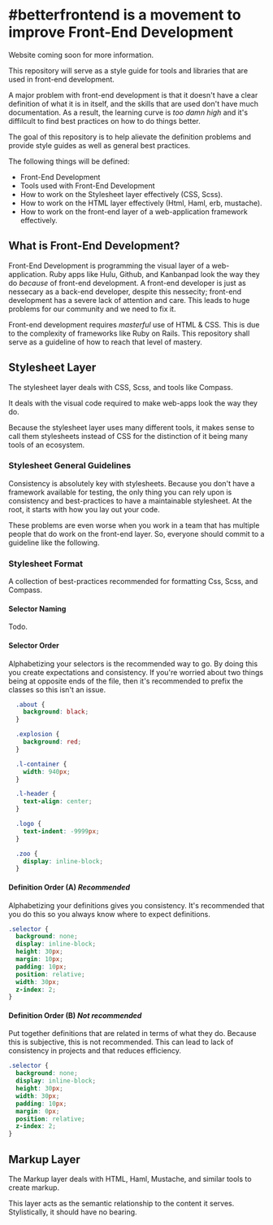 # #betterfrontend is a movement to improve Front-End Development

Website coming soon for more information.

This repository will serve as a style guide for tools and libraries that are
used in front-end development.

A major problem with front-end development is that it doesn't have a
clear definition of what it is in itself, and the skills that are used
don't have much documentation. As a result, the learning curve is *too
damn high* and it's diffilcult to find best practices on how to do
things better. 

The goal of this repository is to help alievate the definition problems
and provide style guides as well as general best practices.

The following things will be defined:

* Front-End Development
* Tools used with Front-End Development
* How to work on the Stylesheet layer effectively (CSS, Scss).
* How to work on the HTML layer effectively (Html, Haml, erb, mustache).
* How to work on the front-end layer of a web-application framework
  effectively.

## What is Front-End Development?

Front-End Development is programming the visual layer of a
web-application. Ruby apps like Hulu, Github, and Kanbanpad look the way
they do *because* of front-end development. A front-end developer is
just as nessecary as a back-end developer, despite this nessecity;
front-end development has a severe lack of attention and care. This
leads to huge problems for our community and we need to fix it.

Front-end development requires *masterful* use of HTML & CSS. This is
due to the complexity of frameworks like Ruby on Rails. This repository
shall serve as a guideline of how to reach that level of mastery.

## Stylesheet Layer

The stylesheet layer deals with CSS, Scss, and tools like Compass.

It deals with the visual code required to make web-apps look the way
they do.

Because the stylesheet layer uses many different tools, it makes sense
to call them stylesheets instead of CSS for the distinction of it being
many tools of an ecosystem.

### Stylesheet General Guidelines

Consistency is absolutely key with stylesheets. Because you don't have a
framework available for testing, the only thing you can rely upon is
consistency and best-practices to have a maintainable stylesheet. At the
root, it starts with how you lay out your code.

These problems are even worse when you work in a team that has multiple
people that do work on the front-end layer. So, everyone should commit
to a guideline like the following.

### Stylesheet Format 

A collection of best-practices recommended for formatting Css, Scss, and Compass.

#### Selector Naming

Todo.

#### Selector Order 

Alphabetizing your selectors is the recommended way to go. By doing this
you create expectations and consistency. If you're worried about two
things being at opposite ends of the file, then it's recommended to
prefix the classes so this isn't an issue.

``` css
  .about {
    background: black;
  }

  .explosion {
    background: red;
  }

  .l-container {
    width: 940px;
  }

  .l-header {
    text-align: center;
  }

  .logo {
    text-indent: -9999px;
  }

  .zoo {
    display: inline-block;
  }
```

#### Definition Order (A) *Recommended*

Alphabetizing your definitions gives you consistency. It's recommended
that you do this so you always know where to expect definitions.

``` css
.selector {
  background: none;
  display: inline-block;
  height: 30px;
  margin: 10px;
  padding: 10px;
  position: relative;
  width: 30px;
  z-index: 2;
}
```

#### Definition Order (B) *Not recommended*

Put together definitions that are related in terms of what they do.
Because this is subjective, this is not recommended. This can lead to
lack of consistency in projects and that reduces efficiency.

``` css
.selector {
  background: none;
  display: inline-block;
  height: 30px;
  width: 30px;
  padding: 10px;
  margin: 0px;
  position: relative;
  z-index: 2;
}
```

## Markup Layer

The Markup layer deals with HTML, Haml, Mustache, and similar tools to
create markup.

This layer acts as the semantic relationship to the content it serves.
Stylistically, it should have no bearing.
